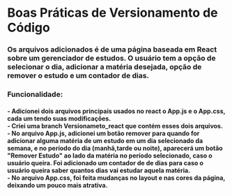 # Boas Práticas de Versionamento de Código

<h3>Os arquivos adicionados é de uma página baseada em React sobre um gerenciador de estudos. O usuário tem a opção de selecionar o dia, adicionar a matéria desejada, opção de remover o estudo e um contador de dias. </h3>
<h3>Funcionalidade:<br>
<h4> - Adicionei dois arquivos principais usados no react o App.js e o App.css, cada um tendo suas modificações.<br>
 - Criei uma branch Versionameto_react que contém esses dois arquivos.<br>
  - No arquivo App.js, adicionei um botão remover para quando for adicionar alguma matéria de um estudo em um dia selecionado da semana, e no período do dia (manhã,tarde ou noite),
    aparecerá um botão "Remover Estudo" ao lado da matéria no período selecionado, caso o usuário queira. Foi adicionado um contador de de dias para caso o usuário queira saber quantos dias vai 
    estudar aquela matéria. <br>
   - No arquivo App.css, foi feita mudanças no layout e nas cores da página, deixando um pouco mais atrativa.</h4>
  
